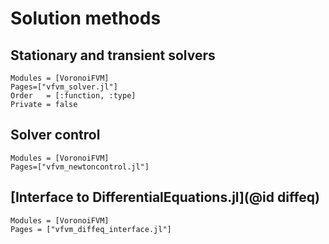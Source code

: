 # Solution methods

    
## Stationary and transient solvers
```@autodocs
Modules = [VoronoiFVM]
Pages=["vfvm_solver.jl"]
Order   = [:function, :type]
Private = false
```

## Solver control
```@autodocs
Modules = [VoronoiFVM]
Pages=["vfvm_newtoncontrol.jl"]
```

## [Interface to DifferentialEquations.jl](@id diffeq)

```@autodocs
Modules = [VoronoiFVM]
Pages = ["vfvm_diffeq_interface.jl"]
```

